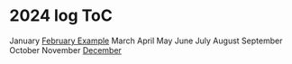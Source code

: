# 2024 log ToC

January
[February Example](02_Feb-ex.md)
March
April
May
June
July
August
September
October
November
[December](12_Dec.md)
